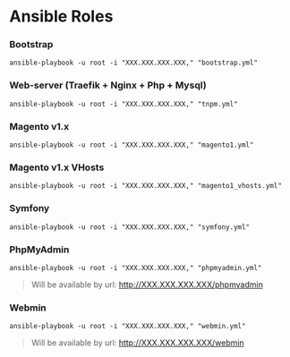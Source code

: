 # Ansible Roles

### Bootstrap
```
ansible-playbook -u root -i "XXX.XXX.XXX.XXX," "bootstrap.yml"
```

### Web-server (Traefik + Nginx + Php + Mysql)
```
ansible-playbook -u root -i "XXX.XXX.XXX.XXX," "tnpm.yml"
```

### Magento v1.x
```
ansible-playbook -u root -i "XXX.XXX.XXX.XXX," "magento1.yml"
```

### Magento v1.x VHosts
```
ansible-playbook -u root -i "XXX.XXX.XXX.XXX," "magento1_vhosts.yml"
```

### Symfony
```
ansible-playbook -u root -i "XXX.XXX.XXX.XXX," "symfony.yml"
```

### PhpMyAdmin
```
ansible-playbook -u root -i "XXX.XXX.XXX.XXX," "phpmyadmin.yml"
```

> Will be available by url: http://XXX.XXX.XXX.XXX/phpmyadmin

### Webmin
```
ansible-playbook -u root -i "XXX.XXX.XXX.XXX," "webmin.yml"
```

> Will be available by url: http://XXX.XXX.XXX.XXX/webmin
